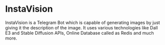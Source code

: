 # InstaVision
InstaVision is a Telegram Bot which is capable of generating images by just giving it the description of the image. It uses various technologies like Dall E3 and Stable Diffusion APIs, Online Database called as Redis and much more.
